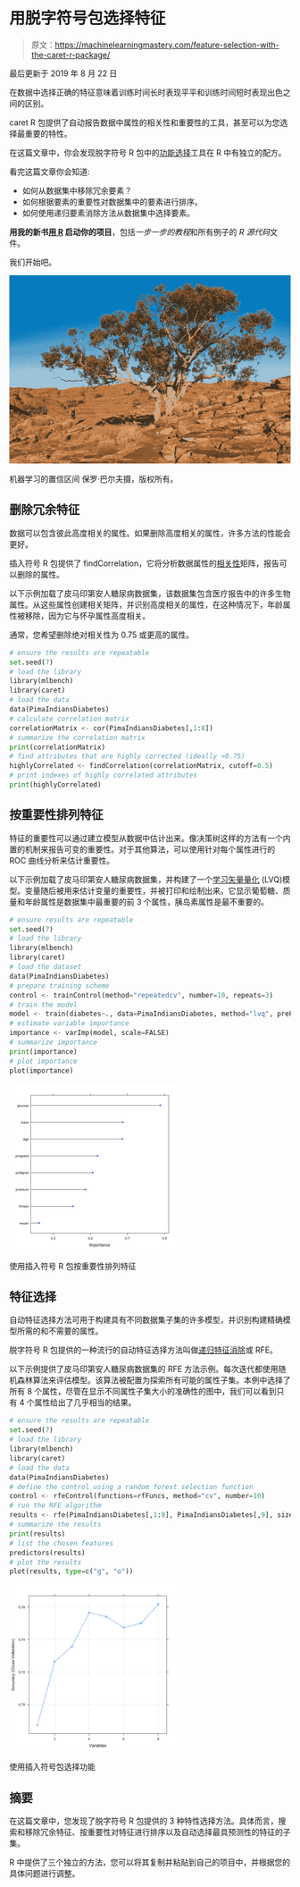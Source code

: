 # 用脱字符号包选择特征

> 原文：<https://machinelearningmastery.com/feature-selection-with-the-caret-r-package/>

最后更新于 2019 年 8 月 22 日

在数据中选择正确的特征意味着训练时间长时表现平平和训练时间短时表现出色之间的区别。

caret R 包提供了自动报告数据中属性的相关性和重要性的工具，甚至可以为您选择最重要的特性。

在这篇文章中，你会发现脱字符号 R 包中的[功能选择](https://machinelearningmastery.com/an-introduction-to-feature-selection/)工具在 R 中有独立的配方。

看完这篇文章你会知道:

*   如何从数据集中移除冗余要素？
*   如何根据要素的重要性对数据集中的要素进行排序。
*   如何使用递归要素消除方法从数据集中选择要素。

**用我的新书[用 R](https://machinelearningmastery.com/machine-learning-with-r/) 启动你的项目**，包括*一步一步的教程*和所有例子的 *R 源代码*文件。

我们开始吧。

![Confidence Intervals for Machine Learning](img/377def1ccd6781d3e6b2eeea6a241c56.png)

机器学习的置信区间
保罗·巴尔夫摄，版权所有。

## 删除冗余特征

数据可以包含彼此高度相关的属性。如果删除高度相关的属性，许多方法的性能会更好。

插入符号 R 包提供了 findCorrelation，它将分析数据属性的[相关性](https://machinelearningmastery.com/how-to-use-correlation-to-understand-the-relationship-between-variables/)矩阵，报告可以删除的属性。

以下示例加载了皮马印第安人糖尿病数据集，该数据集包含医疗报告中的许多生物属性。从这些属性创建相关矩阵，并识别高度相关的属性，在这种情况下，年龄属性被移除，因为它与怀孕属性高度相关。

通常，您希望删除绝对相关性为 0.75 或更高的属性。

```py
# ensure the results are repeatable
set.seed(7)
# load the library
library(mlbench)
library(caret)
# load the data
data(PimaIndiansDiabetes)
# calculate correlation matrix
correlationMatrix <- cor(PimaIndiansDiabetes[,1:8])
# summarize the correlation matrix
print(correlationMatrix)
# find attributes that are highly corrected (ideally >0.75)
highlyCorrelated <- findCorrelation(correlationMatrix, cutoff=0.5)
# print indexes of highly correlated attributes
print(highlyCorrelated)
```

## 按重要性排列特征

特征的重要性可以通过建立模型从数据中估计出来。像决策树这样的方法有一个内置的机制来报告可变的重要性。对于其他算法，可以使用针对每个属性进行的 ROC 曲线分析来估计重要性。

以下示例加载了皮马印第安人糖尿病数据集，并构建了一个[学习矢量量化](https://machinelearningmastery.com/learning-vector-quantization-for-machine-learning/) (LVQ)模型。变量随后被用来估计变量的重要性，并被打印和绘制出来。它显示葡萄糖、质量和年龄属性是数据集中最重要的前 3 个属性，胰岛素属性是最不重要的。

```py
# ensure results are repeatable
set.seed(7)
# load the library
library(mlbench)
library(caret)
# load the dataset
data(PimaIndiansDiabetes)
# prepare training scheme
control <- trainControl(method="repeatedcv", number=10, repeats=3)
# train the model
model <- train(diabetes~., data=PimaIndiansDiabetes, method="lvq", preProcess="scale", trControl=control)
# estimate variable importance
importance <- varImp(model, scale=FALSE)
# summarize importance
print(importance)
# plot importance
plot(importance)
```

[![Rank of Features by Importance](img/2fb872b9db1aabe5824b708681dde83b.png)](https://machinelearningmastery.com/wp-content/uploads/2014/09/variable_importance.png)

使用插入符号 R 包按重要性排列特征

## 特征选择

自动特征选择方法可用于构建具有不同数据集子集的许多模型，并识别构建精确模型所需的和不需要的属性。

脱字符号 R 包提供的一种流行的自动特征选择方法叫做[递归特征消除](https://en.wikipedia.org/wiki/Feature_selection)或 RFE。

以下示例提供了皮马印第安人糖尿病数据集的 RFE 方法示例。每次迭代都使用随机森林算法来评估模型。该算法被配置为探索所有可能的属性子集。本例中选择了所有 8 个属性，尽管在显示不同属性子集大小的准确性的图中，我们可以看到只有 4 个属性给出了几乎相当的结果。

```py
# ensure the results are repeatable
set.seed(7)
# load the library
library(mlbench)
library(caret)
# load the data
data(PimaIndiansDiabetes)
# define the control using a random forest selection function
control <- rfeControl(functions=rfFuncs, method="cv", number=10)
# run the RFE algorithm
results <- rfe(PimaIndiansDiabetes[,1:8], PimaIndiansDiabetes[,9], sizes=c(1:8), rfeControl=control)
# summarize the results
print(results)
# list the chosen features
predictors(results)
# plot the results
plot(results, type=c("g", "o"))
```

[![Feature Selection](img/0eeb33f328e60dbff71ca493966c02b5.png)](https://machinelearningmastery.com/wp-content/uploads/2014/09/feature-selection.png)

使用插入符号包选择功能

## 摘要

在这篇文章中，您发现了脱字符号 R 包提供的 3 种特性选择方法。具体而言，搜索和移除冗余特征、按重要性对特征进行排序以及自动选择最具预测性的特征的子集。

R 中提供了三个独立的方法，您可以将其复制并粘贴到自己的项目中，并根据您的具体问题进行调整。